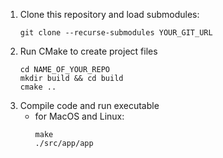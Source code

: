 
1. Clone this repository and load submodules:
    ```
    git clone --recurse-submodules YOUR_GIT_URL
    ```
2. Run CMake to create project files
    ```
    cd NAME_OF_YOUR_REPO
    mkdir build && cd build
    cmake ..
    ```
3. Compile code and run executable
    - for MacOS and Linux:
        ```
        make
        ./src/app/app
        ```
 
